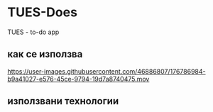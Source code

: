 # TUES-Does
TUES - to-do app

## как се използва 


https://user-images.githubusercontent.com/46886807/176786984-b9a41027-e576-45ce-9794-19d7a8740475.mov



## използвани технологии 
